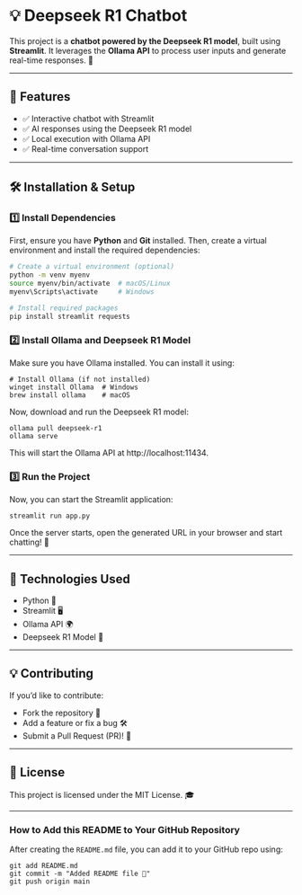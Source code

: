 # 💡 Deepseek R1 Chatbot

This project is a **chatbot powered by the Deepseek R1 model**, built using **Streamlit**. It leverages the **Ollama API** to process user inputs and generate real-time responses. 🚀  

---

## 📌 Features
- ✅ Interactive chatbot with Streamlit  
- ✅ AI responses using the Deepseek R1 model  
- ✅ Local execution with Ollama API  
- ✅ Real-time conversation support  

---

## 🛠️ Installation & Setup

### **1️⃣ Install Dependencies**
First, ensure you have **Python** and **Git** installed. Then, create a virtual environment and install the required dependencies:

```sh
# Create a virtual environment (optional)
python -m venv myenv
source myenv/bin/activate  # macOS/Linux
myenv\Scripts\activate     # Windows

# Install required packages
pip install streamlit requests
```

### **2️⃣ Install Ollama and Deepseek R1 Model**

Make sure you have Ollama installed. You can install it using:
```
# Install Ollama (if not installed)
winget install Ollama  # Windows
brew install ollama    # macOS
```

Now, download and run the Deepseek R1 model:
```
ollama pull deepseek-r1
ollama serve
```
This will start the Ollama API at http://localhost:11434.


### **3️⃣ Run the Project**
Now, you can start the Streamlit application:
```
streamlit run app.py
```
Once the server starts, open the generated URL in your browser and start chatting! 🎉

---

## 🔗 Technologies Used
- Python 🐍
- Streamlit 🖥️
- Ollama API 🌍
- Deepseek R1 Model 🤖

---

## 💡 Contributing
If you’d like to contribute:

- Fork the repository 🍴
- Add a feature or fix a bug 🛠️
- Submit a Pull Request (PR)! 🚀

---

## 📄 License
This project is licensed under the MIT License. 🎓

---

### **How to Add this README to Your GitHub Repository**
After creating the `README.md` file, you can add it to your GitHub repo using:

```
git add README.md
git commit -m "Added README file 📜"
git push origin main
```
